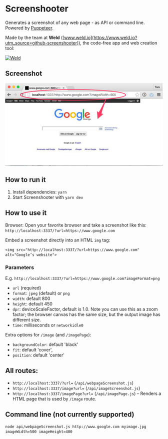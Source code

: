 # Screenshooter

Generates a screenshot of any web page - as API or command line. Powered by [Puppeteer](https://github.com/GoogleChrome/puppeteer).

Made by the team at **Weld** ([www.weld.io](https://www.weld.io?utm_source=github-screenshooter)), the code-free app and web creation tool:

[![Weld](https://s3-eu-west-1.amazonaws.com/weld-social-and-blog/gif/weld_explained.gif)](https://www.weld.io?utm_source=github-screenshooter)

## Screenshot

![Screenshooter](docs/example.png)

## How to run it

1. Install dependencies: `yarn`
2. Start Screenshooter with `yarn dev`

## How to use it

Browser: Open your favorite browser and take a screenshot like this: `http://localhost:3337/?url=https://www.google.com`

Embed a screenshot directly into an HTML `img` tag:

	<img src="http://localhost:3337/?url=https://www.google.com" alt="Google’s website">

### Parameters

E.g. `http://localhost:3337/?url=https://www.google.com?imageFormat=png`

* `url` (required)
* `format`: `jpeg` (default) or `png`
* `width`: default 800
* `height`: default 450
* `dpr`: deviceScaleFactor, default is 1.0. Note you can use this as a zoom factor; the browser canvas has the same size, but the output image has different size.
* `time`: milliseconds or `networkidle0`

Extra options for `/image` (and `/imagePage`):

* `backgroundColor`: default 'black'
* `fit`: default 'cover', 
* `position`: default 'center'

## All routes:

* `http://localhost:3337/?url=` (`/api/webpageScreenshot.js`)
* `http://localhost:3337/image?url=` (`/api/imageScreenshot.js`)
* `http://localhost:3337/imagePage?url=` (`/api/imagePage.js`) – Renders a HTML page that is used by `/image` route.

## Command line (not currently supported)

	node api/webpageScreenshot.js http://www.google.com myimage.jpg imageWidth=500 imageHeight=400
